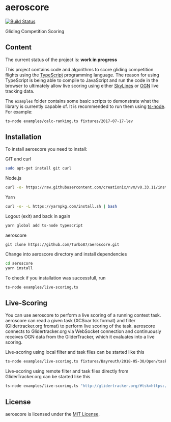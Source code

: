 aeroscore
==============================================================================

[![Build Status](https://travis-ci.org/Turbo87/aeroscore.svg?branch=master)](https://travis-ci.org/Turbo87/aeroscore)

Gliding Competition Scoring


Content
------------------------------------------------------------------------------

The current status of the project is: **work in progress**

This project contains code and algorithms to score gliding competition
flights using the [TypeScript](https://www.typescriptlang.org/) programming
language. The reason for using TypeScript is being able to compile to
JavaScript and run the code in the browser to ultimately allow live scoring
using either [SkyLines](https://skylines.aero) or
[OGN](http://wiki.glidernet.org/) live tracking data.

The `examples` folder contains some basic scripts to demonstrate what the
library is currently capable of. It is recommended to run them using
[ts-node](https://github.com/TypeStrong/ts-node). For example:

```bash
ts-node examples/calc-ranking.ts fixtures/2017-07-17-lev
```


Installation
------------------------------------------------------------------------------
To install aeroscore you need to install:

GIT and curl
```bash
sudo apt-get install git curl
```

Node.js
```bash
curl -o- https://raw.githubusercontent.com/creationix/nvm/v0.33.11/install.sh | bash
```

Yarn
```bash
curl -o- -L https://yarnpkg.com/install.sh | bash
```

Logout (exit) and back in again

```bash
yarn global add ts-node typescript
```

aeroscore
```
git clone https://github.com/Turbo87/aeroscore.git
```

Change into aeroscore directory and install dependencies
```bash
cd aeroscore
yarn install
```

To check if you installation was successfull, run

```bash
ts-node examples/live-scoring.ts
```

Live-Scoring
------------------------------------------------------------------------------
You can use aeroscore to perform a live scoring of a running contest task. aeroscore can read a given task (XCSoar tsk format) and filter (Glidertracker.org fromat) to perform live scoring of the task.
aeroscore connects to Glidertracker.org via WebSocket connection and continuously receives OGN data from the GliderTracker, which it evaluates into a live scoring.

Live-scoring using local filter and task files can be started like this
```bash
ts-node examples/live-scoring.ts fixtures/Bayreuth/2018-05-30/Open/task.tsk fixtures/Bayreuth/2018-05-30/Open/filter.csv
```

Live-scoring using remote filter and task files directly from GliderTracker.org can be started like this
```bash
ts-node examples/live-scoring.ts "http://glidertracker.org/#tsk=https://gist.github.com/hsteinhaus/4369987643f0081d49c4458baa8c1422/raw/task&lst=https://gist.github.com/hsteinhaus/4369987643f0081d49c4458baa8c1422/raw/filter"
```


License
------------------------------------------------------------------------------

aeroscore is licensed under the [MIT License](LICENSE).
